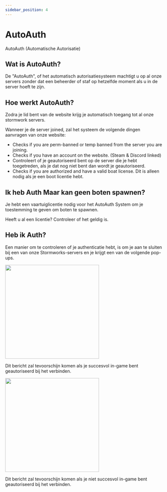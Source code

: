 ```yaml
---
sidebar_position: 4
---
```


# AutoAuth
AutoAuth (Automatische Autorisatie)

## Wat is AutoAuth?

De "AutoAuth", of het automatisch autorisatiesysteem machtigt u op al onze servers zonder dat een beheerder of staf op hetzelfde moment als u in de server hoeft te zijn.


## Hoe werkt AutoAuth?

Zodra je lid bent van de website krijg je automatisch toegang tot al onze stormwork servers.

Wanneer je de server joined, zal het systeem de volgende dingen aanvragen van onze website:

- Checks if you are perm-banned or temp banned from the server you are joining.
- Checks if you have an account on the website. (Steam & Discord linked)
- Controleert of je geautoriseerd bent op de server die je hebt toegetreden, als je dat nog niet bent dan wordt je geautoriseerd.
- Checks if you are authorized and have a valid boat license. Dit is alleen nodig als je een boot licentie hebt.

## Ik heb Auth Maar kan geen boten spawnen?

Je hebt een vaartuiglicentie nodig voor het AutoAuth System om je toestemming te geven om boten te spawnen.

Heeft u al een licentie? Controleer of het geldig is.

## Heb ik Auth?

Een manier om te controleren of je authenticatie hebt, is om je aan te sluiten bij een van onze Stormworks-servers en je krijgt een van de volgende pop-ups.

<!-- css for flex -->
  <div class="flex-vcenter">
    <div class="img-mg">
      <img src="/img/autoauth/tsauth1.png" width="300px"/>
    </div>
<p>

Dit bericht zal tevoorschijn komen als je succesvol in-game bent geautoriseerd bij het verbinden.

</p>
  </div>

<!-- css for flex -->
  <div class="flex-vcenter">
    <div class="img-mg">
      <img src="/img/autoauth/tsnoauth1.png" width="300px"/>
    </div>
<p>

Dit bericht zal tevoorschijn komen als je niet succesvol in-game bent geautoriseerd bij het verbinden.

</p>
  </div>
